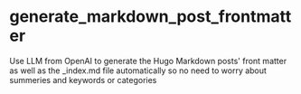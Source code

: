 # generate_markdown_post_frontmatter
Use LLM from OpenAI to generate the Hugo Markdown posts' front matter as well as the _index.md file automatically so no need to worry about summeries and keywords or categories
